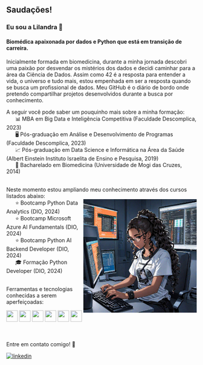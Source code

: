 <!--
**lilandracunha/lilandracunha** is a ✨ _special_ ✨ repository because its `README.md` (this file) appears on your GitHub profile.
-->


## Saudações! 
### Eu sou a Lilandra 👋
#### Biomédica apaixonada por dados e Python que está em transição de carreira.

Inicialmente formada em biomedicina, durante a minha jornada descobri uma paixão por desvendar os mistérios dos dados e decidi caminhar para a área da Ciência de Dados. Assim como 42 é a resposta para entender a vida, o universo e tudo mais, estou empenhada em ser a resposta quando se busca um profissional de dados. Meu GitHub é o diário de bordo onde pretendo compartilhar projetos desenvolvidos durante a busca por conhecimento. 

A seguir você pode saber um pouquinho mais sobre a minha formação:\
&nbsp;&nbsp;&nbsp;&nbsp;&nbsp; 📊 MBA em Big Data e Inteligência Competitiva (Faculdade Descomplica, 2023)\
&nbsp;&nbsp;&nbsp;&nbsp;&nbsp; 🖥️ Pós-graduação em Análise e Desenvolvimento de Programas (Faculdade Descomplica, 2023)\
&nbsp;&nbsp;&nbsp;&nbsp;&nbsp; 📈 Pós-graduação em Data Science e Informática na Área da Saúde (Albert Einstein Instituto Israelita de Ensino e Pesquisa, 2019)\
&nbsp;&nbsp;&nbsp;&nbsp;&nbsp; 🔬 Bacharelado em Biomedicina (Universidade de Mogi das Cruzes, 2014)
<br><br>

Neste momento estou ampliando meu conhecimento através dos cursos listados abaixo:\
<img src="https://github.com/lilandracunha/lilandracunha/blob/main/assets/getimg-lilacGeneratedImage.png" align="right" height="300" width="300"/>
&nbsp;&nbsp;&nbsp;&nbsp;&nbsp; ⭐ Bootcamp Python Data Analytics (DIO, 2024)\
&nbsp;&nbsp;&nbsp;&nbsp;&nbsp; ⭐ Bootcamp Microsoft Azure AI Fundamentals (DIO, 2024)\
&nbsp;&nbsp;&nbsp;&nbsp;&nbsp; ⭐ Bootcamp Python AI Backend Developer (DIO, 2024)\
&nbsp;&nbsp;&nbsp;&nbsp;&nbsp; 🎓 Formação Python Developer (DIO, 2024)
<br><br>

Ferramentas e tecnologias conhecidas a serem aperfeiçoadas:

<img src="https://cdn.jsdelivr.net/gh/devicons/devicon/icons/python/python-original.svg" height="30" width="30"/> <img src="https://cdn.jsdelivr.net/gh/devicons/devicon/icons/r/r-original.svg" height="30" width="30"/> <img src="https://cdn.jsdelivr.net/gh/devicons/devicon/icons/git/git-original.svg" height="30" width="30"/> <img src="https://cdn.jsdelivr.net/gh/devicons/devicon/icons/vscode/vscode-original.svg" height="30" width="30"/> <img src="https://cdn.jsdelivr.net/gh/devicons/devicon/icons/anaconda/anaconda-original.svg" height="30" width="30"/> <img src="https://cdn.jsdelivr.net/gh/devicons/devicon/icons/mysql/mysql-original.svg" height="30" width="30"/>         
<br><br>

Entre em contato comigo! 📧 <br> 

[![linkedin](https://img.shields.io/badge/LinkedIn-0077B5?style=for-the-badge&logo=linkedin&logoColor=white)](https://www.linkedin.com/in/lilandra-rcunha/)
